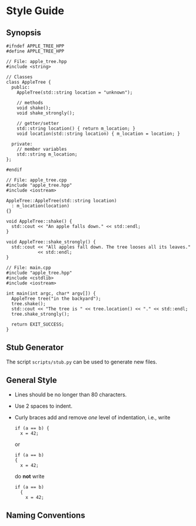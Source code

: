 # Style Guide

## Synopsis

    #ifndef APPLE_TREE_HPP
    #define APPLE_TREE_HPP

    // File: apple_tree.hpp
    #include <string>

    // Classes
    class AppleTree {
      public:
        AppleTree(std::string location = "unknown");

        // methods
        void shake();
        void shake_strongly();

        // getter/setter
        std::string location() { return m_location; }
        void location(std::string location) { m_location = location; }

      private:
        // member variables
        std::string m_location;
    };

    #endif

    // File: apple_tree.cpp
    #include "apple_tree.hpp"
    #include <iostream>

    AppleTree::AppleTree(std::string location)
      : m_location(location)
    {}

    void AppleTree::shake() {
      std::cout << "An apple falls down." << std::endl;
    }

    void AppleTree::shake_strongly() {
      std::cout << "All apples fall down. The tree looses all its leaves."
                << std::endl;
    }

    // File: main.cpp
    #include "apple_tree.hpp"
    #include <cstdlib>
    #include <iostream>

    int main(int argc, char* argv[]) {
      AppleTree tree("in the backyard");
      tree.shake();
      std::cout << "The tree is " << tree.location() << "." << std::endl;
      tree.shake_strongly();

      return EXIT_SUCCESS;
    }

## Stub Generator

The script `scripts/stub.py` can be used to generate new files.

## General Style

- Lines should be no longer than 80 characters.
- Use 2 spaces to indent.
- Curly braces add and remove *one* level of indentation, i.e., write

      if (a == b) {
        x = 42;

  or

      if (a == b)
      {
        x = 42;

  do **not** write

      if (a == b)
        {
          x = 42;

## Naming Conventions



